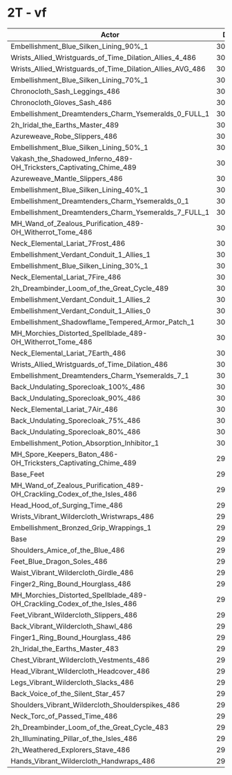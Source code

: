 # 2T - vf
| Actor | DPS | Increase |
|---|:---:|:---:|
|Embellishment_Blue_Silken_Lining_90%_1|306210|2.28%|
|Wrists_Allied_Wristguards_of_Time_Dilation_Allies_4_486|305983|2.21%|
|Wrists_Allied_Wristguards_of_Time_Dilation_Allies_AVG_486|304987|1.87%|
|Embellishment_Blue_Silken_Lining_70%_1|304712|1.78%|
|Chronocloth_Sash_Leggings_486|304701|1.78%|
|Chronocloth_Gloves_Sash_486|304316|1.65%|
|Embellishment_Dreamtenders_Charm_Ysemeralds_0_FULL_1|303649|1.43%|
|2h_Iridal_the_Earths_Master_489|303462|1.37%|
|Azureweave_Robe_Slippers_486|303459|1.36%|
|Embellishment_Blue_Silken_Lining_50%_1|303234|1.29%|
|Vakash_the_Shadowed_Inferno_489-OH_Tricksters_Captivating_Chime_489|302985|1.21%|
|Azureweave_Mantle_Slippers_486|302549|1.06%|
|Embellishment_Blue_Silken_Lining_40%_1|302469|1.03%|
|Embellishment_Dreamtenders_Charm_Ysemeralds_0_1|302268|0.97%|
|Embellishment_Dreamtenders_Charm_Ysemeralds_7_FULL_1|302049|0.89%|
|MH_Wand_of_Zealous_Purification_489-OH_Witherrot_Tome_486|302049|0.89%|
|Neck_Elemental_Lariat_7Frost_486|301923|0.85%|
|Embellishment_Verdant_Conduit_1_Allies_1|301782|0.80%|
|Embellishment_Blue_Silken_Lining_30%_1|301762|0.80%|
|Neck_Elemental_Lariat_7Fire_486|301758|0.80%|
|2h_Dreambinder_Loom_of_the_Great_Cycle_489|301654|0.76%|
|Embellishment_Verdant_Conduit_1_Allies_2|301642|0.76%|
|Embellishment_Verdant_Conduit_1_Allies_0|301640|0.76%|
|Embellishment_Shadowflame_Tempered_Armor_Patch_1|301602|0.74%|
|MH_Morchies_Distorted_Spellblade_489-OH_Witherrot_Tome_486|301525|0.72%|
|Neck_Elemental_Lariat_7Earth_486|301328|0.65%|
|Wrists_Allied_Wristguards_of_Time_Dilation_486|301181|0.60%|
|Embellishment_Dreamtenders_Charm_Ysemeralds_7_1|300997|0.54%|
|Back_Undulating_Sporecloak_100%_486|300423|0.35%|
|Back_Undulating_Sporecloak_90%_486|300303|0.31%|
|Neck_Elemental_Lariat_7Air_486|300201|0.28%|
|Back_Undulating_Sporecloak_75%_486|300185|0.27%|
|Back_Undulating_Sporecloak_80%_486|300159|0.26%|
|Embellishment_Potion_Absorption_Inhibitor_1|300032|0.22%|
|MH_Spore_Keepers_Baton_486-OH_Tricksters_Captivating_Chime_489|299855|0.16%|
|Base_Feet|299852|0.16%|
|MH_Wand_of_Zealous_Purification_489-OH_Crackling_Codex_of_the_Isles_486|299557|0.06%|
|Head_Hood_of_Surging_Time_486|299522|0.05%|
|Wrists_Vibrant_Wildercloth_Wristwraps_486|299457|0.03%|
|Embellishment_Bronzed_Grip_Wrappings_1|299430|0.02%|
|Base|299374|0.00%|
|Shoulders_Amice_of_the_Blue_486|299352|-0.01%|
|Feet_Blue_Dragon_Soles_486|299290|-0.03%|
|Waist_Vibrant_Wildercloth_Girdle_486|299217|-0.05%|
|Finger2_Ring_Bound_Hourglass_486|299179|-0.07%|
|MH_Morchies_Distorted_Spellblade_489-OH_Crackling_Codex_of_the_Isles_486|299060|-0.10%|
|Feet_Vibrant_Wildercloth_Slippers_486|298947|-0.14%|
|Back_Vibrant_Wildercloth_Shawl_486|298932|-0.15%|
|Finger1_Ring_Bound_Hourglass_486|298544|-0.28%|
|2h_Iridal_the_Earths_Master_483|298533|-0.28%|
|Chest_Vibrant_Wildercloth_Vestments_486|298241|-0.38%|
|Head_Vibrant_Wildercloth_Headcover_486|298008|-0.46%|
|Legs_Vibrant_Wildercloth_Slacks_486|297864|-0.50%|
|Back_Voice_of_the_Silent_Star_457|297802|-0.52%|
|Shoulders_Vibrant_Wildercloth_Shoulderspikes_486|297708|-0.56%|
|Neck_Torc_of_Passed_Time_486|297586|-0.60%|
|2h_Dreambinder_Loom_of_the_Great_Cycle_483|297548|-0.61%|
|2h_Illuminating_Pillar_of_the_Isles_486|297530|-0.62%|
|2h_Weathered_Explorers_Stave_486|297386|-0.66%|
|Hands_Vibrant_Wildercloth_Handwraps_486|297324|-0.68%|
